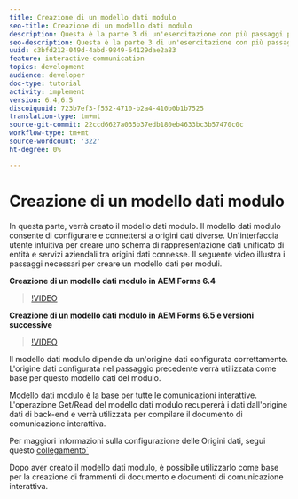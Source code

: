 ```yaml
---
title: Creazione di un modello dati modulo
seo-title: Creazione di un modello dati modulo
description: Questa è la parte 3 di un'esercitazione con più passaggi per la creazione del primo documento di comunicazione interattiva. In questa parte, verrà creato il modello dati modulo. Il modello dati modulo consente di configurare e connettersi a origini dati diverse. Fornisce un'interfaccia utente intuitiva per creare uno schema di rappresentazione dati unificato di entità e servizi aziendali tra le origini dati connesse. Il seguente video illustra i passaggi necessari per creare il modello dati del modulo.
seo-description: Questa è la parte 3 di un'esercitazione con più passaggi per la creazione del primo documento di comunicazione interattiva. In questa parte, verrà creato il modello dati modulo. Il modello dati modulo consente di configurare e connettersi a origini dati diverse. Fornisce un'interfaccia utente intuitiva per creare uno schema di rappresentazione dati unificato di entità e servizi aziendali tra origini dati connesse. Il seguente video illustra i passaggi necessari per creare un modello dati per moduli.
uuid: c3bfd212-049d-4abd-9849-64129dae2a83
feature: interactive-communication
topics: development
audience: developer
doc-type: tutorial
activity: implement
version: 6.4,6.5
discoiquuid: 723b7ef3-f552-4710-b2a4-410b0b1b7525
translation-type: tm+mt
source-git-commit: 22ccd6627a035b37edb180eb4633bc3b57470c0c
workflow-type: tm+mt
source-wordcount: '322'
ht-degree: 0%

---
```



# Creazione di un modello dati modulo

In questa parte, verrà creato il modello dati modulo. Il modello dati modulo consente di configurare e connettersi a origini dati diverse. Un&#39;interfaccia utente intuitiva per creare uno schema di rappresentazione dati unificato di entità e servizi aziendali tra origini dati connesse. Il seguente video illustra i passaggi necessari per creare un modello dati per moduli.

**Creazione di un modello dati modulo in  AEM Forms 6.4**
>[!VIDEO](https://video.tv.adobe.com/v/27763/?quality=9&learn=on)

**Creazione di un modello dati modulo in  AEM Forms 6.5 e versioni successive**
>[!VIDEO](https://video.tv.adobe.com/v/27765?quality=9&learn=on)

Il modello dati modulo dipende da un&#39;origine dati configurata correttamente. L&#39;origine dati configurata nel passaggio precedente verrà utilizzata come base per questo modello dati del modulo.

Modello dati modulo è la base per tutte le comunicazioni interattive. L&#39;operazione Get/Read del modello dati modulo recupererà i dati dall&#39;origine dati di back-end e verrà utilizzata per compilare il documento di comunicazione interattiva.

Per maggiori informazioni sulla configurazione delle Origini dati, segui questo [collegamento`](parttwo.md)

Dopo aver creato il modello dati modulo, è possibile utilizzarlo come base per la creazione di frammenti di documento e documenti di comunicazione interattiva.
